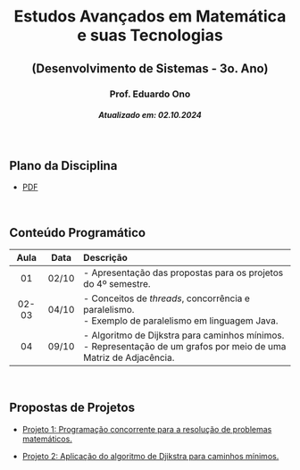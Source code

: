 <h1 align="center">Estudos Avançados em Matemática e suas Tecnologias</h1>
<h2 align="center">(Desenvolvimento de Sistemas - 3o. Ano)</h2>
<h3 align="center">Prof. Eduardo Ono</h3>
<h5 align="center">Atualizado em: 02.10.2024</h5>

&nbsp;

## Plano da Disciplina

* [PDF](./DS-612-MTec-PI-2024_Estudos-Avancados-em-Matematica-e-suas-Tecnologias-3o-Ano.pdf)

&nbsp;

## Conteúdo Programático

| Aula | Data | Descrição |
| :-: | :-: | :-- |
| 01 | 02/10 | - Apresentação das propostas para os projetos do 4&ordm; semestre. |
| 02-03 | 04/10 | - Conceitos de _threads_, concorrência e paralelismo.<br>- Exemplo de paralelismo em linguagem Java. |
| 04 | 09/10 | - Algoritmo de Dijkstra para caminhos mínimos.<br>- Representação de um grafos por meio de uma Matriz de Adjacência. |

&nbsp;

## Propostas de Projetos

* [Projeto 1: Programação concorrente para a resolução de problemas matemáticos.](./proposta-do-projeto-1/)

* [Projeto 2: Aplicação do algoritmo de Djikstra para caminhos mínimos.](./proposta-do-projeto-2/)

&nbsp;
